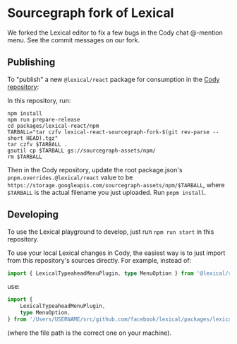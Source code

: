 # Sourcegraph fork of Lexical

We forked the Lexical editor to fix a few bugs in the Cody chat @-mention menu. See the commit messages on our fork.

## Publishing

To "publish" a new `@lexical/react` package for consumption in the [Cody repository](https://github.com/sourcegraph/cody):

In this repository, run:

```
npm install
npm run prepare-release
cd packages/lexical-react/npm
TARBALL="tar czfv lexical-react-sourcegraph-fork-$(git rev-parse --short HEAD).tgz"
tar czfv $TARBALL .
gsutil cp $TARBALL gs://sourcegraph-assets/npm/
rm $TARBALL
```

Then in the Cody repository, update the root package.json's `pnpm.overrides.@lexical/react` value to be `https://storage.googleapis.com/sourcegraph-assets/npm/$TARBALL`, where `$TARBALL` is the actual filename you just uploaded. Run `pnpm install`.

## Developing

To use the Lexical playground to develop, just run `npm run start` in this repository.

To use your local Lexical changes in Cody, the easiest way is to just import from this repository's sources directly. For example, instead of:

```typescript
import { LexicalTypeaheadMenuPlugin, type MenuOption } from '@lexical/react/LexicalTypeaheadMenuPlugin'
```

use:

```typescript
import {
    LexicalTypeaheadMenuPlugin,
    type MenuOption,
} from '/Users/USERNAME/src/github.com/facebook/lexical/packages/lexical-react/src/LexicalTypeaheadMenuPlugin.tsx'
```

(where the file path is the correct one on your machine).
